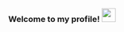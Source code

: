 <h3 align="center">
  Welcome to my profile! 
  <img src="https://media.giphy.com/media/hvRJCLFzcasrR4ia7z/giphy.gif" width="28">
</h3>







